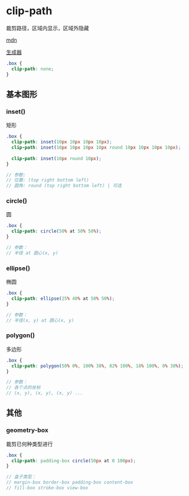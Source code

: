 # clip-path

裁剪路径，区域内显示，区域外隐藏

[mdn](https://developer.mozilla.org/zh-CN/docs/Web/CSS/clip-path)

[生成器](https://www.html.cn/tool/css-clip-path/)

```scss
.box {
  clip-path: none;
}
```



## 基本图形

### inset()

矩形

```scss
.box {
  clip-path: inset(10px 10px 10px 10px);
  clip-path: inset(10px 10px 10px 10px round 10px 10px 10px 10px);
  
  clip-path: inset(10px round 10px);
}

// 参数:
// 位置: (top right bottom left)
// 圆角: round (top right bottom left) | 可选
```



### circle()

圆

```scss
.box {
  clip-path: circle(50% at 50% 50%);
}

// 参数：
// 半径 at 圆心(x, y)
```



### ellipse()

椭圆

```scss
.box {
  clip-path: ellipse(25% 40% at 50% 50%);
}

// 参数：
// 半径(x, y) at 圆心(x, y)
```



### polygon()

多边形

```scss
.box {
  clip-path: polygon(50% 0%, 100% 38%, 82% 100%, 18% 100%, 0% 38%);
}

// 参数：
// 各个点的坐标
// (x, y), (x, y), (x, y) ...
```



## 其他

### geometry-box

裁剪已何种类型进行

```scss
.box {
  clip-path: padding-box circle(50px at 0 100px);
}

// 盒子类型：
// margin-box border-box padding-box content-box
// fill-box stroke-box view-box
```


